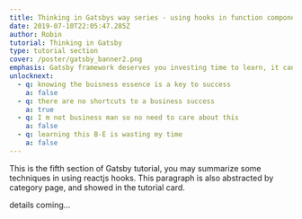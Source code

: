 ```yaml
---
title: Thinking in Gatsbys way series - using hooks in function component
date: 2019-07-10T22:05:47.285Z
author: Robin
tutorial: Thinking in Gatsby
type: tutorial section
cover: /poster/gatsby_banner2.png
emphasis: Gatsby framework deserves you investing time to learn, it can help build something different
unlocknext:
  - q: knowing the buisness essence is a key to success
    a: false
  - q: there are no shortcuts to a business success
    a: true
  - q: I m not business man so no need to care about this
    a: false
  - q: learning this B-E is wasting my time
    a: false
---
```


This is the fifth section of Gatsby tutorial, you may summarize some techniques in using reactjs hooks. This paragraph is also abstracted by category page, and showed in the tutorial card. 

<!-- end -->

details coming...